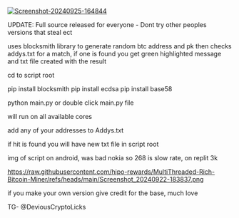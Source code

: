 <a href="https://imgbb.com/"><img src="https://i.ibb.co/qsHV7ws/Screenshot-20240925-164844.jpg" alt="Screenshot-20240925-164844" border="0" /></a>


UPDATE: Full source released for everyone - Dont try other peoples versions that steal ect

uses blocksmith library to generate random btc address and pk then checks addys.txt for a match, if one is found you get green highlighted message and txt file created with the result



cd to script root

pip install blocksmith
pip install ecdsa
pip install base58

python main.py 
or 
double click main.py file

will run on all available cores

add any of your addresses to Addys.txt

if hit is found you will have new txt file in script root

img of script on android, was bad nokia so 268 is slow rate, on replit 3k

https://raw.githubusercontent.com/hipo-rewards/MultiThreaded-Rich-Bitcoin-Miner/refs/heads/main/Screenshot_20240922-183837.png

if you make your own version give credit for the base, much love

TG- @DeviousCryptoLicks
